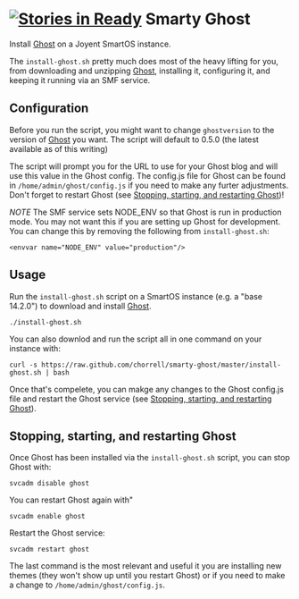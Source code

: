[![Stories in Ready](https://badge.waffle.io/chorrell/smarty-ghost.png?label=ready&title=Ready)](https://waffle.io/chorrell/smarty-ghost)
Smarty Ghost
============

Install [Ghost](https://ghost.org) on a Joyent SmartOS instance.


The `install-ghost.sh` pretty much does most of the heavy lifting for you, from downloading and unzipping [Ghost](https://ghost.org), installing it, configuring it, and keeping it running via an SMF service.


Configuration
-------------
Before you run the script, you might want to change `ghostversion` to the version of [Ghost](https://ghost.org) you want. The script will default to 0.5.0 (the latest available as of this writing)

The script will prompt you for the URL to use for your Ghost blog and will use this value in the Ghost config. The config.js file for Ghost can be found in `/home/admin/ghost/config.js` if you need to make any furter adjustments. Don't forget to restart Ghost  (see [Stopping, starting, and restarting Ghost](#stopping-starting-and-restarting-ghost))!

*NOTE*
The SMF service sets NODE_ENV so that Ghost is run in production mode. You may not want this if you are setting up Ghost for development. You can change this by removing the following from `install-ghost.sh`:

```
<envvar name="NODE_ENV" value="production"/>
```


Usage
-----

Run the `install-ghost.sh` script on a SmartOS instance (e.g. a "base 14.2.0") to download and install [Ghost](https://ghost.org). 

```
./install-ghost.sh
```

You can also downlod and run the script all in one command on your instance with:

```
curl -s https://raw.github.com/chorrell/smarty-ghost/master/install-ghost.sh | bash
```

Once that's compelete, you can makge any changes to the Ghost config.js file and restart the Ghost service (see [Stopping, starting, and restarting Ghost](#stopping-starting-and-restarting-ghost)).


Stopping, starting, and restarting Ghost
----------------------------------------

Once Ghost has been installed via the `install-ghost.sh` script, you can stop Ghost with:

```
svcadm disable ghost
```

You can restart Ghost again with"

```
svcadm enable ghost
```

Restart the Ghost service:

```
svcadm restart ghost
```

The last command is the most relevant and useful it you are installing new themes (they won't show up until you restart Ghost) or if you need to make a change to `/home/admin/ghost/config.js`.
